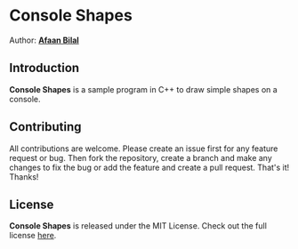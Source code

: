 Console Shapes
==============

Author: **[Afaan Bilal](https://afaan.me)**  

## Introduction
**Console Shapes** is a sample program in C++ to draw simple shapes on a console.

## Contributing
All contributions are welcome. Please create an issue first for any feature request
or bug. Then fork the repository, create a branch and make any changes to fix the bug 
or add the feature and create a pull request. That's it!
Thanks!

## License
**Console Shapes** is released under the MIT License.
Check out the full license [here](LICENSE).
